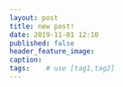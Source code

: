 ```yaml
---
layout: post
title: new post!
date: 2019-11-01 12:10
published: false
header_feature_image:
caption:
tags:    # use [tag1,tag2]
---
```


